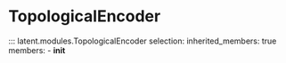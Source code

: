 # TopologicalEncoder

::: latent.modules.TopologicalEncoder
    selection:
        inherited_members: true
        members:
            - __init__
